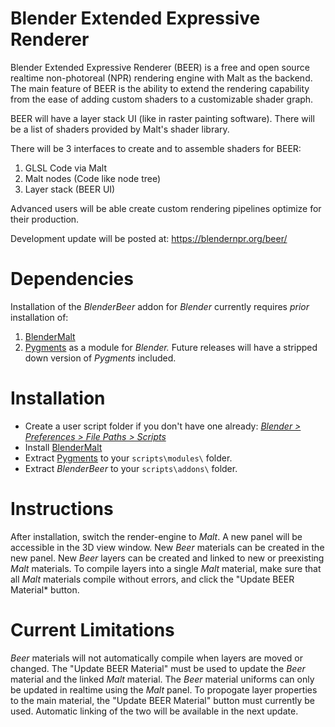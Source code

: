 # Blender Extended Expressive Renderer

Blender Extended Expressive Renderer (BEER) is a free and open source realtime non-photoreal (NPR) rendering engine with Malt as the backend. The main feature of BEER is the ability to extend the rendering capability from the ease of adding custom shaders to a customizable shader graph.

BEER will have a layer stack UI (like in raster painting software). There will be a list of shaders provided by Malt's shader library. 

There will be 3 interfaces to create and to assemble shaders for BEER:
1. GLSL Code via Malt
2. Malt nodes (Code like node tree)
3. Layer stack (BEER UI)

Advanced users will be able create custom rendering pipelines optimize for their production.

Development update will be posted at: https://blendernpr.org/beer/

# Dependencies
Installation of the *BlenderBeer* addon for *Blender* currently requires *prior* installation of:
1. [BlenderMalt](https://github.com/bnpr/Malt)
2. [Pygments](https://github.com/pygments/pygments) as a module for *Blender.* Future releases will have a stripped down version of *Pygments* included.

# Installation
- Create a user script folder if you don't have one already:
[*Blender > Preferences > File Paths > Scripts*](https://docs.blender.org/manual/en/latest/editors/preferences/file_paths.html)
- Install [BlenderMalt](https://github.com/bnpr/Malt)
- Extract [Pygments](https://github.com/pygments/pygments) to your ```scripts\modules\``` folder.
- Extract *BlenderBeer* to your ```scripts\addons\``` folder.

# Instructions
After installation, switch the render-engine to *Malt*. A new panel will be accessible in the 3D view window. 
New *Beer* materials can be created in the new panel. New *Beer* layers can be created and linked to new or preexisting *Malt* materials.
To compile layers into a single *Malt* material, make sure that all *Malt* materials compile without errors, and click the "Update BEER Material* button.

# Current Limitations
*Beer* materials will not automatically compile when layers are moved or changed. The "Update BEER Material" must be used to update the *Beer* material and the linked *Malt* material.
The *Beer* material uniforms can only be updated in realtime using the *Malt* panel. To propogate layer properties to the main material, the "Update BEER Material" button must currently be used. Automatic linking of the two will be available in the next update.